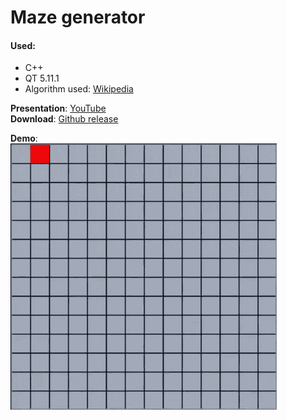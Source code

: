 # Maze generator

#### Used:
 - C++
 - QT 5.11.1
 - Algorithm used: [Wikipedia](https://en.wikipedia.org/wiki/Maze_generation_algorithm#Recursive_backtracker)
 
**Presentation**: [YouTube](https://www.youtube.com/watch?v=tnCdRwtMJCQ)\
**Download**: [Github release](https://github.com/rivit98/maze-generator/releases)

**Demo**:\
![Example](./media/maze.gif)  
